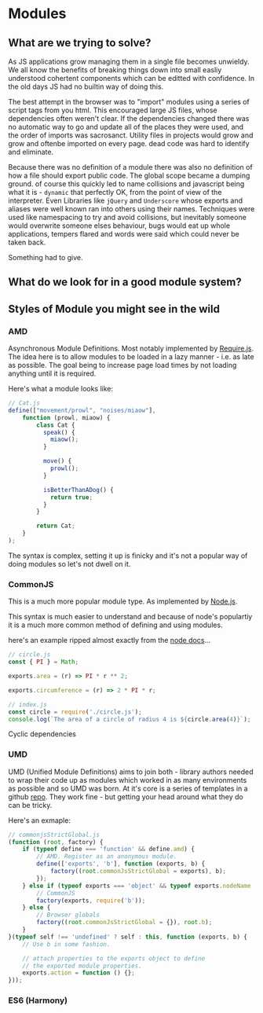
# Modules

## What are we trying to solve?

As JS applications grow managing them in a single file becomes unwieldy. We all know the benefits of breaking things down into small easliy understood cohertent components which can be editted with confidence. In the old days JS had no builtin way of doing this.

The best attempt in the browser was to "import" modules using a series of script tags from you html. This encouraged large JS files, whose dependencies often weren't clear. If the dependencies changed there was no automatic way to go and update all of the places they were used, and the order of imports was sacrosanct. Utility files in projects would grow and grow and oftenbe imported on every page. dead code was hard to identify and eliminate.

Because there was no definition of a module there was also no definition of how a file should export public code. The global scope became a dumping ground. of course this quickly led to name collisions and javascript being what it is - `dynamic` that perfectly OK, from the point of view of the interpreter. Even Libraries like `jQuery` and `Underscore` whose exports and aliases were well known ran into others using their names. Techniques were used like namespacing to try and avoid collisions, but inevitably someone would overwrite someone elses behaviour, bugs would eat up whole applications, tempers flared and words were said which could never be taken back.

Something had to give.

## What do we look for in a good module system?



## Styles of Module you might see in the wild

### AMD

Asynchronous Module Definitions. Most notably implemented by [Require.js](https://requirejs.org/). The idea here is to allow modules to be loaded in a lazy manner - i.e. as late as possible. The goal being to increase page load times by not loading anything until it is required.

Here's what a module looks like:

```js
// Cat.js
define(["movement/prowl", "noises/miaow"],
    function (prowl, miaow) {
        class Cat {
          speak() {
            miaow();
          }

          move() {
            prowl();
          }

          isBetterThanADog() {
            return true;
          }
        }

        return Cat;
    }
);
```

The syntax is complex, setting it up is finicky and it's not a popular way of doing modules so let's not dwell on it.

### CommonJS

This is a much more popular module type. As implemented by [Node.js](https://nodejs.org/en/).

This syntax is much easier to understand and because of node's populartiy it is a much more common method of defining and using modules.

here's an example ripped almost exactly from the [node docs](https://nodejs.org/docs/latest/api/modules.html)...

```js
// circle.js
const { PI } = Math;

exports.area = (r) => PI * r ** 2;

exports.circumference = (r) => 2 * PI * r;
```

```js
// index.js
const circle = require('./circle.js');
console.log(`The area of a circle of radius 4 is ${circle.area(4)}`);
```

Cyclic dependencies

### UMD

UMD (Unified Module Definitions) aims to join both - library authors needed to wrap their code up as modules which worked in as many environments as possible and so UMD was born. At it's core is a series of templates in a github [repo](https://github.com/umdjs/umd). They work fine - but getting your head around what they do can be tricky.

Here's an exmaple:

```js
// commonjsStrictGlobal.js
(function (root, factory) {
    if (typeof define === 'function' && define.amd) {
        // AMD. Register as an anonymous module.
        define(['exports', 'b'], function (exports, b) {
            factory((root.commonJsStrictGlobal = exports), b);
        });
    } else if (typeof exports === 'object' && typeof exports.nodeName !== 'string') {
        // CommonJS
        factory(exports, require('b'));
    } else {
        // Browser globals
        factory((root.commonJsStrictGlobal = {}), root.b);
    }
}(typeof self !== 'undefined' ? self : this, function (exports, b) {
    // Use b in some fashion.

    // attach properties to the exports object to define
    // the exported module properties.
    exports.action = function () {};
}));
```

### ES6 (Harmony)